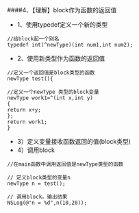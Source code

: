 ####4、【理解】block作为函数的返回值
* 1、使用typedef定义一个新的类型

```objc
//给block起一个别名
typedef int(^newType)(int num1,int num2);

```
* 2、使用新类型作为函数的返回值

```objc
//定义一个返回值是block类型的函数
newType test(){

//定义一个newType 类型的block变量
newType work1=^(int x,int y)
{
return x+y;
};
return work1;
}
```
* 3）定义变量接收函数返回的值(block类型)
* 4）调用block

```objc
//在main函数中调用返回值是newType类型的函数

// 定义block类型的变量n
newType n = test();

// 调用block，输出结果
NSLog(@"n = %d",n(10,20));
```


